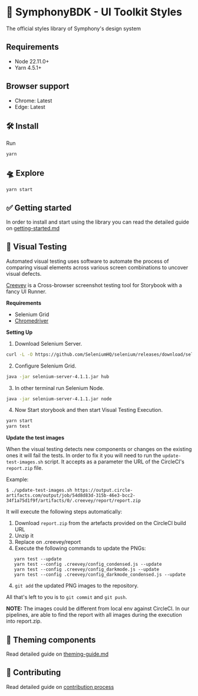 # 💄 SymphonyBDK - UI Toolkit Styles

The official styles library of Symphony's design system

## Requirements

- Node 22.11.0+
- Yarn 4.5.1+

## Browser support

- Chrome: Latest
- Edge: Latest

## 🛠 Install

Run

```
yarn
```

## 🛸 Explore

```
yarn start
```

## ✅ Getting started

In order to install and start using the library you can read the detailed guide on [getting-started.md](docs/getting-started.md)

## 🤖 Visual Testing

Automated visual testing uses software to automate the process of comparing visual elements across various screen combinations to uncover visual defects.

[Creevey](https://github.com/wKich/creevey/) is a Cross-browser screenshot testing tool for Storybook with a fancy UI Runner.

**Requirements**

- Selenium Grid
- [Chromedriver](https://chromedriver.chromium.org/downloads)

**Setting Up**

1.  Download Selenium Server.

```bash
curl -L -O https://github.com/SeleniumHQ/selenium/releases/download/selenium-4.1.0/selenium-server-4.1.1.jar
```

2. Configure Selenium Grid.

```bash
java -jar selenium-server-4.1.1.jar hub
```

3. In other terminal run Selenium Node.

```bash
java -jar selenium-server-4.1.1.jar node
```

4. Now Start storybook and then start Visual Testing Execution.

```bash
yarn start
yarn test
```

**Update the test images**

When the visual testing detects new components or changes on the existing ones it will fail the tests. In order to fix it you will need to run the `update-test-images.sh` script.
It accepts as a parameter the URL of the CircleCI's `report.zip` file.

Example:

`$ ./update-test-images.sh https://output.circle-artifacts.com/output/job/54d8d83d-315b-46e3-bcc2-34f1a75d1f9f/artifacts/0/.creevey/report/report.zip`

It will execute the following steps automatically:

1.  Download `report.zip` from the artefacts provided on the CircleCI build URL
2.  Unzip it
3.  Replace on .creevey/report
4.  Execute the following commands to update the PNGs:

```
   yarn test --update
   yarn test --config .creevey/config_condensed.js --update
   yarn test --config .creevey/config_darkmode.js --update
   yarn test --config .creevey/config_darkmode_condensed.js --update
```

4.  `git add` the updated PNG images to the repository.

All that's left to you is to `git commit` and `git push`.

**NOTE:** The images could be different from local env against CircleCI. In our pipelines, are able to find the report with all images during the execution into report.zip.

## 🧩 Theming components

Read detailed guide on [theming-guide.md](docs/theming-guide.md)

## 💪 Contributing

Read detailed guide on [contribution process](docs/contributing.md)

